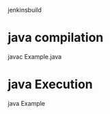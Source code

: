 jenkinsbuild

java compilation
===============
javac Example.java


java Execution
===============
java Example

